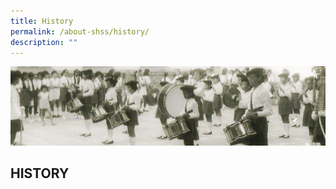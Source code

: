 ```yaml
---
title: History
permalink: /about-shss/history/
description: ""
---
```

![](/images/School%20Info/History%20Banner.png)

HISTORY
-------

